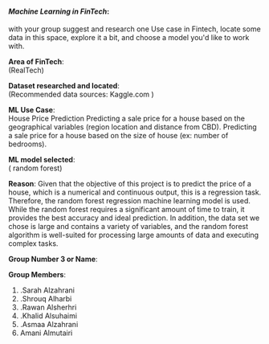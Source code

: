 
#### *Machine Learning in FinTech*:  
with your group suggest and research one Use case in Fintech, locate some data in this space, explore it a bit, and choose a model you'd like to work with.

**Area of FinTech**:  
(RealTech)


**Dataset researched and located**:  
(Recommended data sources: Kaggle.com ) 

**ML Use Case**:  
House Price Prediction
Predicting a sale price for a house based on the geographical variables (region location and distance from CBD).
Predicting a sale price for a house based on the size of house (ex: number of bedrooms).


**ML model selected**:  
( random forest)

**Reason**: 
Given that the objective of this project is to predict the price of a house, which is a numerical and continuous output, this is a regression task. Therefore, the random forest regression machine learning model is used. While the random forest requires a significant amount of time to train, it provides the best accuracy and ideal prediction. In addition, the data set we chose is large and contains a variety of variables, and the random forest algorithm is well-suited for processing large amounts of data and executing complex tasks.


**Group Number 3 or Name**: 

**Group Members**: 
1. .Sarah Alzahrani
2. .Shrouq Alharbi
3. .Rawan  Alsherhri 
4. .Khalid Alsuhaimi
5. .Asmaa Alzahrani 
6. Amani Almutairi

